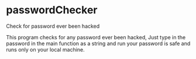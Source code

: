 # passwordChecker
Check for password ever been hacked

This program checks for any password ever been hacked, Just type in the password in the main function as a string and run
your password is safe and runs only on your local machine.

